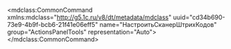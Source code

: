<?xml version="1.0" encoding="UTF-8"?>
<mdclass:CommonCommand xmlns:mdclass="http://g5.1c.ru/v8/dt/metadata/mdclass" uuid="cd34b690-73e9-4b9f-bcb6-21f41e06eff5" name="НастроитьСканерШтрихКодов" group="ActionsPanelTools" representation="Auto">
  <synonym key="ru" value="Настроить сканер"/>
  <commandParameterType/>
  <toolTip key="ru" value="Настроить сканер штрихкодов"/>
</mdclass:CommonCommand>
